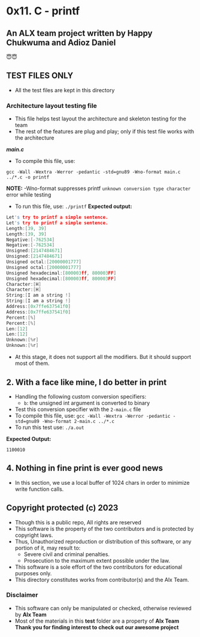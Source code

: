 # 0x11. C - printf

## An ALX team project written by Happy Chukwuma and Adioz Daniel

😇😇

## TEST FILES ONLY

* All the test files are kept in this directory

### Architecture layout testing file

* This file helps test layout the architecture and skeleton testing for the team
* The rest of the features are plug and play; only if this test file works with the architecture

***main.c***

* To compile this file, use:

```gcc -Wall -Wextra -Werror -pedantic -std=gnu89 -Wno-format main.c ../*.c -o printf```

**NOTE:** -Wno-format suppresses printf ```unknown conversion type character``` error while testing

* To run this file, use: ```./printf```
**Expected output:**

```C
Let's try to printf a simple sentence.
Let's try to printf a simple sentence.
Length:[39, 39]
Length:[39, 39]
Negative:[-762534]
Negative:[-762534]
Unsigned:[2147484671]
Unsigned:[2147484671]
Unsigned octal:[20000001777]
Unsigned octal:[20000001777]
Unsigned hexadecimal:[800003ff, 800003FF]
Unsigned hexadecimal:[800003ff, 800003FF]
Character:[H]
Character:[H]
String:[I am a string !]
String:[I am a string !]
Address:[0x7ffe637541f0]
Address:[0x7ffe637541f0]
Percent:[%]
Percent:[%]
Len:[12]
Len:[12]
Unknown:[%r]
Unknown:[%r]
```

* At this stage, it does not support all the modifiers. But it should support most of them.

## 2. With a face like mine, I do better in print

* Handling the following custom conversion specifiers:
  * ```b```: the unsigned int argument is converted to binary
* Test this conversion specifier with the ```2-main.c``` file
* To compile this file, use: ```gcc -Wall -Wextra -Werror -pedantic -std=gnu89 -Wno-format 2-main.c ../*.c```
* To run this test use: ```./a.out```

**Expected Output:**

```B
1100010
```

## 4. Nothing in fine print is ever good news

* In this section, we use a local buffer of 1024 chars in order to minimize write function calls.

## Copyright protected (c) 2023

* Though this is a public repo, All rights are reserved
* This software is the property of the two contributors and is protected by copyright laws.
* Thus, Unauthorized reproduction or distribution of this software, or any portion of it, may result to:
  * Severe civil and criminal penalties.
  * Prosecution to the maximum extent possible under the law.
* This software is a sole effort of the two contributors for educational purposes only.
* This directory constitutes works from contributor(s) and the Alx Team.

### Disclaimer

* This software can only be manipulated or checked, otherwise reviewed by **Alx Team**
* Most of the materials in this **test** folder are a property of **Alx Team**
**Thank you for finding interest to check out our awesome project**
